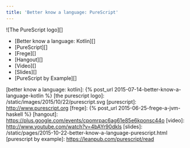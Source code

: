 ```yaml
---
title: 'Better know a language: PureScript'
---
```


![The PureScript logo][]

- [Better know a language: Kotlin][]
- [PureScript][]
- [Frege][]
- [Hangout][]
- [Video][]
- [Slides][]
- [PureScript by Example][]

[better know a language: kotlin]: {% post_url 2015-07-14-better-know-a-language-kotlin %}
[the purescript logo]: /static/images/2015/10/22/purescript.svg
[purescript]: http://www.purescript.org
[frege]: {% post_url 2015-06-25-frege-a-jvm-haskell %}
[hangout]: https://plus.google.com/events/cpomrpac6ag61e85e6kponsc44o
[video]: http://www.youtube.com/watch?v=4bAYr90dkls
[slides]: /static/pages/2015-10-22-better-know-a-language-purescript.html
[purescript by example]: https://leanpub.com/purescript/read
